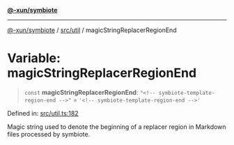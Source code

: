 [**@-xun/symbiote**](../../../README.md)

***

[@-xun/symbiote](../../../README.md) / [src/util](../README.md) / magicStringReplacerRegionEnd

# Variable: magicStringReplacerRegionEnd

> `const` **magicStringReplacerRegionEnd**: `"<!-- symbiote-template-region-end -->"` = `'<!-- symbiote-template-region-end -->'`

Defined in: [src/util.ts:182](https://github.com/Xunnamius/symbiote/blob/3831af5468c04bc48a0849a15233d1d644e5c45b/src/util.ts#L182)

Magic string used to denote the beginning of a replacer region in Markdown
files processed by symbiote.
